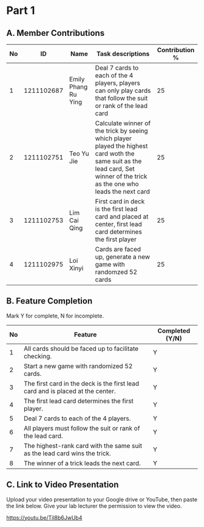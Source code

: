 # Part 1

## A. Member Contributions

No | ID         | Name                    | Task descriptions                                                                                                       | Contribution %
-- | ---------- | ----                    | ----------------------------------------------------------------------------------------------------------------------- | --------------
1  | 1211102687 | Emily Phang Ru Ying     | Deal 7 cards to each of the 4 players, players can only play cards that follow the suit or rank of the lead card        |     25
2  | 1211102751 | Teo Yu Jie              | Calculate winner of the trick by seeing which player played the highest card woth the same suit as the lead card, Set winner of the trick as the one who leads the next card   |     25
3  | 1211102753 | Lim Cai Qing            | First card in deck is the first lead card and placed at center, first lead card determines the first player             |     25
4  | 1211102975 | Loi Xinyi               | Cards are faced up, generate a new game with randomzed 52 cards                                                         |     25


## B. Feature Completion

Mark Y for complete, N for incomplete.

No | Feature                                                                         | Completed (Y/N)
-- | ------------------------------------------------------------------------------- | ---------------
1  | All cards should be faced up to facilitate checking.                            |      Y
2  | Start a new game with randomized 52 cards.                                      |      Y
3  | The first card in the deck is the first lead card and is placed at the center.  |      Y
4  | The first lead card determines the first player.                                |      Y
5  | Deal 7 cards to each of the 4 players.                                          |      Y
6  | All players must follow the suit or rank of the lead card.                      |      Y
7  | The highest-rank card with the same suit as the lead card wins the trick.       |      Y
8  | The winner of a trick leads the next card.                                      |      Y


## C. Link to Video Presentation

Upload your video presentation to your Google drive or YouTube, then paste the link below. Give your lab lecturer the permission to view the video.

https://youtu.be/Til8b6JwUb4

